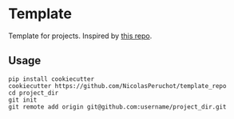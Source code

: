 # Template

Template for projects. Inspired by [this repo](https://github.com/louisguitton/simple-cookiecutter-python).

## Usage

    pip install cookiecutter
    cookiecutter https://github.com/NicolasPeruchot/template_repo
    cd project_dir
    git init
    git remote add origin git@github.com:username/project_dir.git
